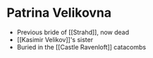# Patrina Velikovna

* Previous bride of [[Strahd]], now dead
* [[Kasimir Velikov]]'s sister
* Buried in the [[Castle Ravenloft]] catacombs